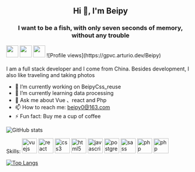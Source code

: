 

<h2 align="center">Hi 👋, I'm Beipy</h2>
<h3 align="center">I want to be a fish, with only seven seconds of memory, without any trouble</h3>
<p align="left">
<img height="32" width="32" src="https://cdn.jsdelivr.net/npm/simple-icons@v3/icons/sinaweibo.svg" />
<img height="32" width="32" src="https://cdn.jsdelivr.net/npm/simple-icons@v3/icons/github.svg" />
<img height="32" width="32" src="https://cdn.jsdelivr.net/npm/simple-icons@v3/icons/gmail.svg" />
 ![Profile views](https://gpvc.arturio.dev/Beipy)  
</p>



#### 

I am a full stack developer and I come from China. Besides development, I also like traveling and taking photos


- 🔭 I’m currently working on BeipyCss_reuse 
- 🌱 I’m currently learning data processing 
- 💬 Ask me about Vue 、react and Php 
- 📫 How to reach me: beipy0@163.com 
- ⚡ Fun fact: Buy me a cup of coffee 

![GitHub stats](https://github-readme-stats.vercel.app/api?username=Beipy&show_icons=true)  

<p align="left">
Skills:
<img src=https://devicons.github.io/devicon/devicon.git/icons/vuejs/vuejs-original.svg alt=vuejs width="40" height="40"/> 
<img src=https://devicons.github.io/devicon/devicon.git/icons/react/react-original.svg alt=react width="40" height="40"/> 

<img src=https://devicons.github.io/devicon/devicon.git/icons/css3/css3-original.svg alt=css3 width="40" height="40"/> 
<img src=https://devicons.github.io/devicon/devicon.git/icons/html5/html5-original.svg alt=html5 width="40" height="40"/> 
<img src=https://devicons.github.io/devicon/devicon.git/icons/javascript/javascript-original.svg alt=javascript width="40" height="40"/> 
<img src=https://devicons.github.io/devicon/devicon.git/icons/nodejs/nodejs-original.svg alt=postgresql width="40" height="40"/>

<img src=https://devicons.github.io/devicon/devicon.git/icons/sass/sass-original.svg alt=sass width="40" height="40"/> 
<img src=https://devicons.github.io/devicon/devicon.git/icons/php/php-plain.svg alt=php width="40" height="40"/> 
<img src=https://devicons.github.io/devicon/devicon.git/icons/angularjs/angularjs-plain.svg alt=php width="40" height="40"/> 
</p>
 

[![Top Langs](https://github-readme-stats.vercel.app/api/top-langs/?username=Beipy&langs_count=8)](https://github.com/anuraghazra/github-readme-stats)


